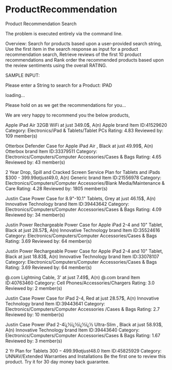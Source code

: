 # ProductRecommendation
Product Recommendation Search

The problem is executed entirely via the command line.

Overview:
Search for products based upon a user-provided search string, Use the first item in the search response as input for a product recommendation search, Retrieve reviews of the first 10 product recommendations and Rank order the recommended products based upon the review sentiments using the overall RATING.

SAMPLE INPUT:

Please enter a String to search for a Product: IPAD

loading...

Please hold on as we get the recommendations for you...

We are very happy to recommend you the below products,

Apple iPad Air 32GB WiFi at just 349.0$, A(n) Apple brand
	Item ID:41529620		Category: Electronics/iPad & Tablets/Tablet PCs
	Rating: 4.83			Reviewed by: 109 member(s)

Otterbox Defender Case for Apple iPad Air , Black at just 49.99$, A(n) Otterbox brand
	Item ID:33379511		Category: Electronics/Computers/Computer Accessories/Cases & Bags
	Rating: 4.65			Reviewed by: 43 member(s)

2 Year Drop, Spill and Cracked Screen Service Plan for Tablets and iPads $300 - $399.99 at just 49.0$, A(n) Generic brand
	Item ID:21556978		Category: Electronics/Computers/Computer Accessories/Blank Media/Maintenance & Care
	Rating: 4.28			Reviewed by: 1805 member(s)

Justin Case Power Case for 8.9"-10.1" Tablets, Grey at just 46.15$, A(n) Innovative Technology brand
	Item ID:39443642		Category: Electronics/Computers/Computer Accessories/Cases & Bags
	Rating: 4.09			Reviewed by: 34 member(s)

Justin Power Rechargeable Power Case for Apple iPad 2-4 and 10" Tablet, Black at just 28.57$, A(n) Innovative Technology brand
	Item ID:35524616		Category: Electronics/Computers/Computer Accessories/Cases & Bags
	Rating: 3.69			Reviewed by: 64 member(s)

Justin Power Rechargeable Power Case for Apple iPad 2-4 and 10" Tablet, Black at just 18.83$, A(n) Innovative Technology brand
	Item ID:33078107		Category: Electronics/Computers/Computer Accessories/Cases & Bags
	Rating: 3.69			Reviewed by: 64 member(s)

@.com Lightning Cable, 3' at just 7.49$, A(n) @.com brand
	Item ID:40763460		Category: Cell Phones/Accessories/Chargers
	Rating: 3.0			Reviewed by: 2 member(s)

Justin Case Power Case for iPad 2-4, Red at just 28.57$, A(n) Innovative Technology brand
	Item ID:39443641		Category: Electronics/Computers/Computer Accessories /Cases & Bags
	Rating: 2.7			Reviewed by: 10 member(s)

Justin Case Power iPad 2-4ï¿½ï¿½ï¿½ï¿½ Ultra-Slim , Black at just 58.93$, A(n) Innovative Technology brand
	Item ID:39443640		Category: Electronics/Computers/Computer Accessories/Cases & Bags
	Rating: 1.67			Reviewed by: 3 member(s)

2 Yr Plan for Tablets $300-499.99 at just 48.0$
	Item ID:45825929		Category: UNNAV/Extended Warranties and Installations
	Be the first one to review this product. Try it for 30 day money back guarantee.

